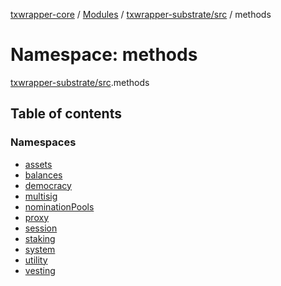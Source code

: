 [txwrapper-core](../README.md) / [Modules](../modules.md) / [txwrapper-substrate/src](txwrapper_substrate_src.md) / methods

# Namespace: methods

[txwrapper-substrate/src](txwrapper_substrate_src.md).methods

## Table of contents

### Namespaces

- [assets](txwrapper_substrate_src.methods.assets.md)
- [balances](txwrapper_substrate_src.methods.balances.md)
- [democracy](txwrapper_substrate_src.methods.democracy.md)
- [multisig](txwrapper_substrate_src.methods.multisig.md)
- [nominationPools](txwrapper_substrate_src.methods.nominationPools.md)
- [proxy](txwrapper_substrate_src.methods.proxy.md)
- [session](txwrapper_substrate_src.methods.session.md)
- [staking](txwrapper_substrate_src.methods.staking.md)
- [system](txwrapper_substrate_src.methods.system.md)
- [utility](txwrapper_substrate_src.methods.utility.md)
- [vesting](txwrapper_substrate_src.methods.vesting.md)
